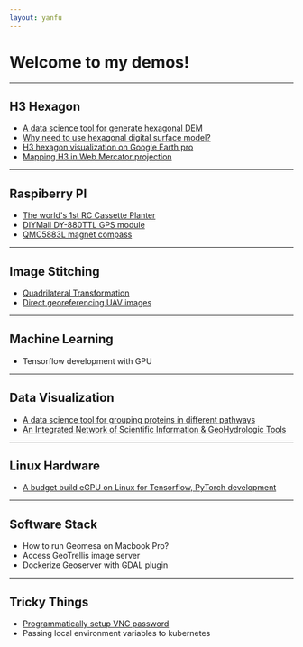 ```yaml
---
layout: yanfu
---
```


# [](#header-1) Welcome to my demos!
---

## [](#header-2) H3 Hexagon
  - [A data science tool for generate hexagonal DEM](docs/AwsLidarH3.md)
  - [Why need to use hexagonal digital surface model?](docs/WhyUseHexagon.md)
  - [H3 hexagon visualization on Google Earth pro](docs/GoogleEarthH3Vis.md)
  - [Mapping H3 in Web Mercator projection](docs/H3Distortions.md)

---
  
## [](#header-2) Raspiberry PI
  - [The world's 1st RC Cassette Planter](docs/CassettePlanter.md)
  - [DIYMall DY-880TTL GPS module](docs/DY880TTL.md)
  - [QMC5883L magnet compass](docs/PyQMC5883L.md)

---
  
## [](#header-2) Image Stitching
  - [Quadrilateral Transformation](docs/QuadrilateralTransformation.md)
  - [Direct georeferencing UAV images](docs/UavDirectGeoreferencing.md)

---

## [](#header-2) Machine Learning
  - Tensorflow development with GPU

---

## [](#header-2) Data Visualization
  - [A data science tool for grouping proteins in different pathways](docs/ProteomicsGroupingByWeight.md)
  - [An Integrated Network of Scientific Information & GeoHydrologic Tools](https://nednr.nebraska.gov/insight/)

---

  
## [](#header-2) Linux Hardware
  - [A budget build eGPU on Linux for Tensorflow, PyTorch development](docs/LinuxGPU.md)

---

## [](#header-2) Software Stack
  - How to run Geomesa on Macbook Pro?
  - Access GeoTrellis image server
  - Dockerize Geoserver with GDAL plugin

---
  
## [](#header-2) Tricky Things
  - [Programmatically setup VNC password](docs/VNCansible.md)
  - Passing local environment variables to kubernetes
